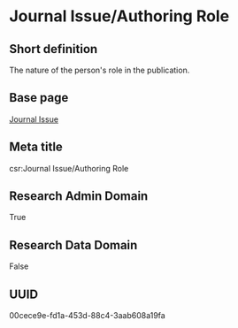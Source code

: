 # Journal Issue/Authoring Role
## Short definition
The nature of the person's role in the publication.
## Base page
[Journal Issue](https://github.com/EuroCRIS/CASRAI-Dictionairies/blob/main/Objects/Journal%20Issue.md)
## Meta title
csr:Journal Issue/Authoring Role
## Research Admin Domain
True
## Research Data Domain
False
## UUID
00cece9e-fd1a-453d-88c4-3aab608a19fa
